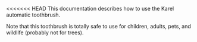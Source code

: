 <<<<<<< HEAD
This documentation describes how to use the  Karel automatic toothbrush.


Note that this toothbrush is totally safe to use for children, adults, pets, and wildlife (probably not for trees).

